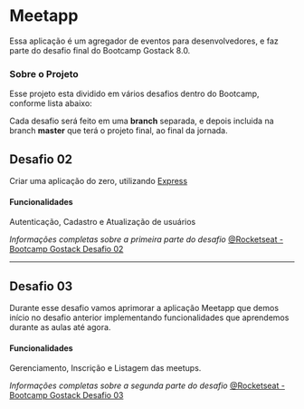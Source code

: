 # Meetapp
Essa aplicação é um agregador de eventos para desenvolvedores, e faz parte do desafio final do Bootcamp Gostack 8.0.

### Sobre o Projeto
Esse projeto esta dividido em vários desafios dentro do Bootcamp, conforme lista abaixo:

Cada desafio será feito em uma **branch** separada, e depois incluida na branch **master** 
que terá o projeto final, ao final da jornada.

## Desafio 02
Criar uma aplicação do zero, utilizando [Express](https://expressjs.com/pt-br/)

#### Funcionalidades
Autenticação, Cadastro e Atualização de usuários

*Informações completas sobre a primeira parte do desafio*
[@Rocketseat - Bootcamp Gostack Desafio 02](https://github.com/Rocketseat/bootcamp-gostack-desafio-02/blob/master/README.md#desafio-02-iniciando-aplica%C3%A7%C3%A3o)

____
## Desafio 03
Durante esse desafio vamos aprimorar a aplicação Meetapp que demos início no desafio anterior implementando funcionalidades que aprendemos durante as aulas até agora.

#### Funcionalidades
Gerenciamento, Inscrição e Listagem das meetups.

*Informações completas sobre a segunda parte do desafio*
[@Rocketseat - Bootcamp Gostack Desafio 03](https://github.com/Rocketseat/bootcamp-gostack-desafio-03/blob/master/README.md#desafio-03-continuando-aplica%C3%A7%C3%A3o)
